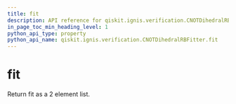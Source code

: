 ```yaml
---
title: fit
description: API reference for qiskit.ignis.verification.CNOTDihedralRBFitter.fit
in_page_toc_min_heading_level: 1
python_api_type: property
python_api_name: qiskit.ignis.verification.CNOTDihedralRBFitter.fit
---
```


# fit

Return fit as a 2 element list.

